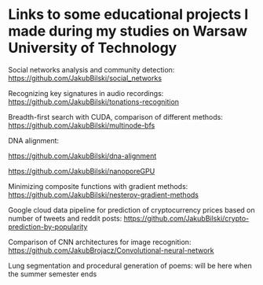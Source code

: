 # Links to some educational projects I made during my studies on Warsaw University of Technology

Social networks analysis and community detection:
https://github.com/JakubBilski/social_networks

Recognizing key signatures in audio recordings:
https://github.com/JakubBilski/tonations-recognition

Breadth-first search with CUDA, comparison of different methods:
https://github.com/JakubBilski/multinode-bfs

DNA alignment:

https://github.com/JakubBilski/dna-alignment

https://github.com/JakubBilski/nanoporeGPU

Minimizing composite functions with gradient methods:
https://github.com/JakubBilski/nesterov-gradient-methods

Google cloud data pipeline for prediction of cryptocurrency prices based on number of tweets and reddit posts:
https://github.com/JakubBilski/crypto-prediction-by-popularity

Comparison of CNN architectures for image recognition:
https://github.com/JakubBrojacz/Convolutional-neural-network

Lung segmentation and procedural generation of poems:
will be here when the summer semester ends
